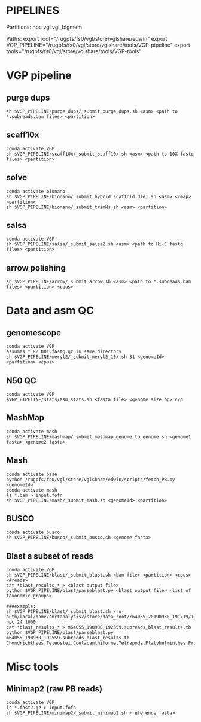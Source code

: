 # PIPELINES

Partitions:
hpc
vgl
vgl_bigmem

Paths:
export root="/rugpfs/fs0/vgl/store/vglshare/edwin"
export VGP_PIPELINE="/rugpfs/fs0/vgl/store/vglshare/tools/VGP-pipeline"
export tools="/rugpfs/fs0/vgl/store/vglshare/tools/VGP-tools"

# VGP pipeline

## purge dups
	sh $VGP_PIPELINE/purge_dups/_submit_purge_dups.sh <asm> <path to *.subreads.bam files> <partition>

## scaff10x
	conda activate VGP
	sh $VGP_PIPELINE/scaff10x/_submit_scaff10x.sh <asm> <path to 10X fastq files> <partition>
	
## solve
	conda activate bionano
	sh $VGP_PIPELINE/bionano/_submit_hybrid_scaffold_dle1.sh <asm> <cmap> <partition>
	sh $VGP_PIPELINE/bionano/_submit_trimNs.sh <asm> <partition>

## salsa
	conda activate VGP
	sh $VGP_PIPELINE/salsa/_submit_salsa2.sh <asm> <path to Hi-C fastq files> <partition>

## arrow polishing
	sh $VGP_PIPELINE/arrow/_submit_arrow.sh <asm> <path to *.subreads.bam files> <partition> <cpus>

# Data and asm QC	
## genomescope
	conda activate VGP
	assumes *_R?_001.fastq.gz in same directory
	sh $VGP_PIPELINE/meryl2/_submit_meryl2_10x.sh 31 <genomeId> <partition> <cpus>
## N50 QC
	conda activate VGP
	$VGP_PIPELINE/stats/asm_stats.sh <fasta file> <genome size bp> c/p
## MashMap
	conda activate mash
	sh $VGP_PIPELINE/mashmap/_submit_mashmap_genome_to_genome.sh <genome1 fasta> <genome2 fasta>
## Mash
	conda activate base
	python /rugpfs/fs0/vgl/store/vglshare/edwin/scripts/fetch_PB.py <genomeId>
	conda activate mash
	ls *.bam > input.fofn
	sh $VGP_PIPELINE/mash/_submit_mash.sh <genomeId> <partition>
## BUSCO
	conda activate busco
	sh $VGP_PIPELINE/busco/_submit_busco.sh <genome fasta>

## Blast a subset of reads
	conda activate VGP
	sh $VGP_PIPELINE/blast/_submit_blast.sh <bam file> <partition> <cpus> <#reads>
	cat *blast_results_* > <blast output file>
	python $VGP_PIPELINE/blast/parseblast.py <blast output file> <list of taxonomic groups>
	
	###example:
	sh $VGP_PIPELINE/blast/_submit_blast.sh /ru-auth/local/home/smrtanalysis2/store/data_root/r64055_20190930_191719/1_A01/m64055_190930_192559.subreads.bam hpc 24 1000
	cat *blast_results_* > m64055_190930_192559.subreads_blast_results.tb
	python $VGP_PIPELINE/blast/parseblast.py m64055_190930_192559.subreads_blast_results.tb Chondrichthyes,Teleostei,Coelacanthiforme,Tetrapoda,Platyhelminthes,Protostomia,Viridiplantae,Fungi,Bacteria
	
# Misc tools
## Minimap2 (raw PB reads)
	conda activate VGP
	ls *.fast?.gz > input.fofn
	sh $VGP_PIPELINE/minimap2/_submit_minimap2.sh <reference fasta>